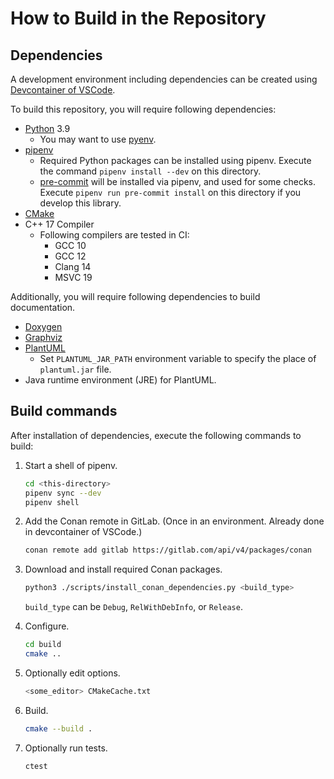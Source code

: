 # How to Build in the Repository

## Dependencies

A development environment including dependencies can be created using
[Devcontainer of VSCode](https://code.visualstudio.com/docs/remote/containers).

To build this repository,
you will require following dependencies:

- [Python](https://www.python.org/) 3.9
  - You may want to use [pyenv](https://github.com/pyenv/pyenv).
- [pipenv](https://pipenv.pypa.io/en/latest/)
  - Required Python packages can be installed using pipenv.
    Execute the command `pipenv install --dev` on this directory.
  - [pre-commit](https://pre-commit.com/)
    will be installed via pipenv, and used for some checks.
    Execute `pipenv run pre-commit install` on this directory
    if you develop this library.
- [CMake](https://cmake.org/)
- C++ 17 Compiler
  - Following compilers are tested in CI:
    - GCC 10
    - GCC 12
    - Clang 14
    - MSVC 19

Additionally, you will require following dependencies
to build documentation.

- [Doxygen](https://www.doxygen.nl/index.html)
- [Graphviz](https://graphviz.org/)
- [PlantUML](https://plantuml.com)
  - Set `PLANTUML_JAR_PATH` environment variable to specify the place of `plantuml.jar` file.
- Java runtime environment (JRE) for PlantUML.

## Build commands

After installation of dependencies,
execute the following commands to build:

1. Start a shell of pipenv.

   ```bash
   cd <this-directory>
   pipenv sync --dev
   pipenv shell
   ```

2. Add the Conan remote in GitLab. (Once in an environment. Already done in devcontainer of VSCode.)

   ```bash
   conan remote add gitlab https://gitlab.com/api/v4/packages/conan
   ```

3. Download and install required Conan packages.

   ```bash
   python3 ./scripts/install_conan_dependencies.py <build_type>
   ```

   `build_type` can be `Debug`, `RelWithDebInfo`, or `Release`.

4. Configure.

   ```bash
   cd build
   cmake ..
   ```

5. Optionally edit options.

   ```bash
   <some_editor> CMakeCache.txt
   ```

6. Build.

   ```bash
   cmake --build .
   ```

7. Optionally run tests.

   ```bash
   ctest
   ```
